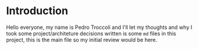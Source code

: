 # Introduction

Hello everyone, my name is Pedro Troccoli and I'll let my thoughts and why I took some project/architeture decisions written is some `md` files in this project,
this is the main file so my initial review would be here.
